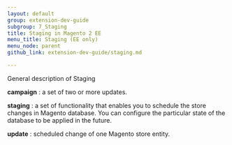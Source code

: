 ```yaml
---
layout: default
group: extension-dev-guide
subgroup: 7_Staging
title: Staging in Magento 2 EE
menu_title: Staging (EE only)
menu_node: parent
github_link: extension-dev-guide/staging.md

---
```


General description of Staging

**campaign**
: a set of two or more updates.

**staging**
: a set of functionality that enables you to schedule the store changes in Magento database. You can configure the particular state of the database to be applied in the future.

**update**
: scheduled change of one Magento store entity.